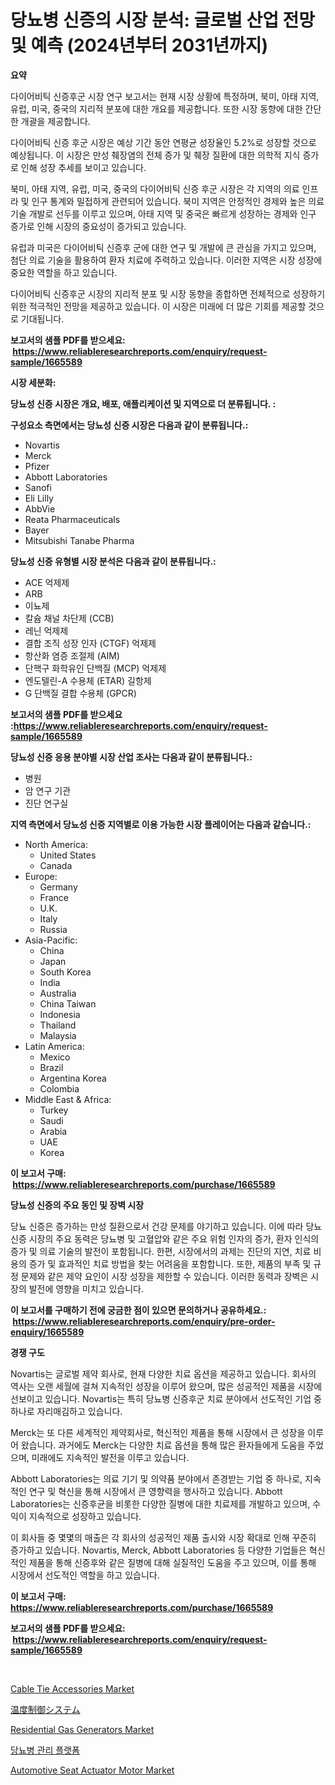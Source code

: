 <p><h1>당뇨병 신증의 시장 분석: 글로벌 산업 전망 및 예측 (2024년부터 2031년까지)</h1></p><p><strong>요약</strong></p>
<p><p>다이어비틱 신증후군 시장 연구 보고서는 현재 시장 상황에 특정하며, 북미, 아태 지역, 유럽, 미국, 중국의 지리적 분포에 대한 개요를 제공합니다. 또한 시장 동향에 대한 간단한 개괄을 제공합니다.</p><p>다이어비틱 신증 후군 시장은 예상 기간 동안 연평균 성장율인 5.2%로 성장할 것으로 예상됩니다. 이 시장은 만성 췌장염의 전체 증가 및 췌장 질환에 대한 의학적 지식 증가로 인해 성장 추세를 보이고 있습니다.</p><p>북미, 아태 지역, 유럽, 미국, 중국의 다이어비틱 신증 후군 시장은 각 지역의 의료 인프라 및 인구 통계와 밀접하게 관련되어 있습니다. 북미 지역은 안정적인 경제와 높은 의료 기술 개발로 선두를 이루고 있으며, 아태 지역 및 중국은 빠르게 성장하는 경제와 인구 증가로 인해 시장의 중요성이 증가되고 있습니다.</p><p>유럽과 미국은 다이어비틱 신증후 군에 대한 연구 및 개발에 큰 관심을 가지고 있으며, 첨단 의료 기술을 활용하여 환자 치료에 주력하고 있습니다. 이러한 지역은 시장 성장에 중요한 역할을 하고 있습니다.</p><p>다이어비틱 신증후군 시장의 지리적 분포 및 시장 동향을 종합하면 전체적으로 성장하기 위한 적극적인 전망을 제공하고 있습니다. 이 시장은 미래에 더 많은 기회를 제공할 것으로 기대됩니다.</p></p>
<p><strong>보고서의 샘플 PDF를 받으세요: &nbsp;<a href="https://www.reliableresearchreports.com/enquiry/request-sample/1665589">https://www.reliableresearchreports.com/enquiry/request-sample/1665589</a></strong></p>
<p><strong>시장 세분화:</strong></p>
<p><strong> 당뇨성 신증 시장은 개요, 배포, 애플리케이션 및 지역으로 더 분류됩니다. :</strong></p>
<p><strong>구성요소 측면에서는 당뇨성 신증 시장은 다음과 같이 분류됩니다.:</strong></p>
<p><ul><li>Novartis</li><li>Merck</li><li>Pfizer</li><li>Abbott Laboratories</li><li>Sanofi</li><li>Eli Lilly</li><li>AbbVie</li><li>Reata Pharmaceuticals</li><li>Bayer</li><li>Mitsubishi Tanabe Pharma</li></ul></p>
<p><strong> 당뇨성 신증 유형별 시장 분석은 다음과 같이 분류됩니다.:</strong></p>
<p><ul><li>ACE 억제제</li><li>ARB</li><li>이뇨제</li><li>칼슘 채널 차단제 (CCB)</li><li>레닌 억제제</li><li>결합 조직 성장 인자 (CTGF) 억제제</li><li>항산화 염증 조절제 (AIM)</li><li>단핵구 화학유인 단백질 (MCP) 억제제</li><li>엔도텔린-A 수용체 (ETAR) 길항제</li><li>G 단백질 결합 수용체 (GPCR)</li></ul></p>
<p><strong>보고서의 샘플 PDF를 받으세요 :<a href="https://www.reliableresearchreports.com/enquiry/request-sample/1665589">https://www.reliableresearchreports.com/enquiry/request-sample/1665589</a></strong></p>
<p><strong> 당뇨성 신증 응용 분야별 시장 산업 조사는 다음과 같이 분류됩니다.:</strong></p>
<p><ul><li>병원</li><li>암 연구 기관</li><li>진단 연구실</li></ul></p>
<p><strong>지역 측면에서 당뇨성 신증 지역별로 이용 가능한 시장 플레이어는 다음과 같습니다.:</strong></p>
<p><ul>
    <li>
        North America:
        <ul>
            <li>United States</li>
            <li>Canada</li>
        </ul>
    </li>
    <li>
        Europe:
        <ul>
            <li>Germany</li>
            <li>France</li>
            <li>U.K.</li>
            <li>Italy</li>
            <li>Russia</li>
        </ul>
    </li>
    <li>
        Asia-Pacific:
        <ul>
            <li>China</li>
            <li>Japan</li>
            <li>South Korea</li>
            <li>India</li>
            <li>Australia</li>
            <li>China Taiwan</li>
            <li>Indonesia</li>
            <li>Thailand</li>
            <li>Malaysia</li>
        </ul>
    </li>
    <li>
        Latin America:
        <ul>
            <li>Mexico</li>
            <li>Brazil</li>
            <li>Argentina Korea</li>
            <li>Colombia</li>
        </ul>
    </li>
    <li>
        Middle East & Africa:
        <ul>
            <li>Turkey</li>
            <li>Saudi</li>
            <li>Arabia</li>
            <li>UAE</li>
            <li>Korea</li>
        </ul>
    </li>
    </ul></p>
<p><strong>이 보고서 구매: &nbsp;<a href="https://www.reliableresearchreports.com/purchase/1665589">https://www.reliableresearchreports.com/purchase/1665589</a></strong></p>
<p><strong>당뇨성 신증의 주요 동인 및 장벽 시장</strong></p>
<p><p>당뇨 신증은 증가하는 만성 질환으로서 건강 문제를 야기하고 있습니다. 이에 따라 당뇨 신증 시장의 주요 동력은 당뇨병 및 고혈압와 같은 주요 위험 인자의 증가, 환자 인식의 증가 및 의료 기술의 발전이 포함됩니다. 한편, 시장에서의 과제는 진단의 지연, 치료 비용의 증가 및 효과적인 치료 방법을 찾는 어려움을 포함합니다. 또한, 제품의 부족 및 규정 문제와 같은 제약 요인이 시장 성장을 제한할 수 있습니다. 이러한 동력과 장벽은 시장의 발전에 영향을 미치고 있습니다.</p></p>
<p><strong>이 보고서를 구매하기 전에 궁금한 점이 있으면 문의하거나 공유하세요.: &nbsp;<a href="https://www.reliableresearchreports.com/enquiry/pre-order-enquiry/1665589">https://www.reliableresearchreports.com/enquiry/pre-order-enquiry/1665589</a></strong></p>
<p><strong>경쟁 구도</strong></p>
<p><p>Novartis는 글로벌 제약 회사로, 현재 다양한 치료 옵션을 제공하고 있습니다. 회사의 역사는 오랜 세월에 걸쳐 지속적인 성장을 이루어 왔으며, 많은 성공적인 제품을 시장에 선보이고 있습니다. Novartis는 특히 당뇨병 신증후군 치료 분야에서 선도적인 기업 중 하나로 자리매김하고 있습니다.</p><p>Merck는 또 다른 세계적인 제약회사로, 혁신적인 제품을 통해 시장에서 큰 성장을 이루어 왔습니다. 과거에도 Merck는 다양한 치료 옵션을 통해 많은 환자들에게 도움을 주었으며, 미래에도 지속적인 발전을 이루고 있습니다.</p><p>Abbott Laboratories는 의료 기기 및 의약품 분야에서 존경받는 기업 중 하나로, 지속적인 연구 및 혁신을 통해 시장에서 큰 영향력을 행사하고 있습니다. Abbott Laboratories는 신증후균을 비롯한 다양한 질병에 대한 치료제를 개발하고 있으며, 수익이 지속적으로 성장하고 있습니다.</p><p>이 회사들 중 몇몇의 매출은 각 회사의 성공적인 제품 출시와 시장 확대로 인해 꾸준히 증가하고 있습니다. Novartis, Merck, Abbott Laboratories 등 다양한 기업들은 혁신적인 제품을 통해 신증후와 같은 질병에 대해 실질적인 도움을 주고 있으며, 이를 통해 시장에서 선도적인 역할을 하고 있습니다.</p></p>
<p><strong>이 보고서 구매: &nbsp; <a href="https://www.reliableresearchreports.com/purchase/1665589">https://www.reliableresearchreports.com/purchase/1665589</a></strong></p>
<p><strong>보고서의 샘플 PDF를 받으세요: &nbsp;<a href="https://www.reliableresearchreports.com/enquiry/request-sample/1665589">https://www.reliableresearchreports.com/enquiry/request-sample/1665589</a></strong><strong></strong></p>
<p>&nbsp;</p>
<p><p><a href="https://github.com/johnbach50/Market-Research-Report-List-2/blob/main/cable-tie-accessories-market.md">Cable Tie Accessories Market</a></p><p><a href="https://github.com/NashBeahan2023/Market-Research-Report-List-1/blob/main/267159916039.md">温度制御システム</a></p><p><a href="https://github.com/lylyparadise/Market-Research-Report-List-2/blob/main/residential-gas-generators-market.md">Residential Gas Generators Market</a></p><p><a href="https://github.com/vsap75a286l/Market-Research-Report-List-1/blob/main/881126914822.md">당뇨병 관리 플랫폼</a></p><p><a href="https://issuu.com/reportprime-2/docs/automotive-seat-actuator-motor-market-size-2030.pp">Automotive Seat Actuator Motor Market</a></p></p>